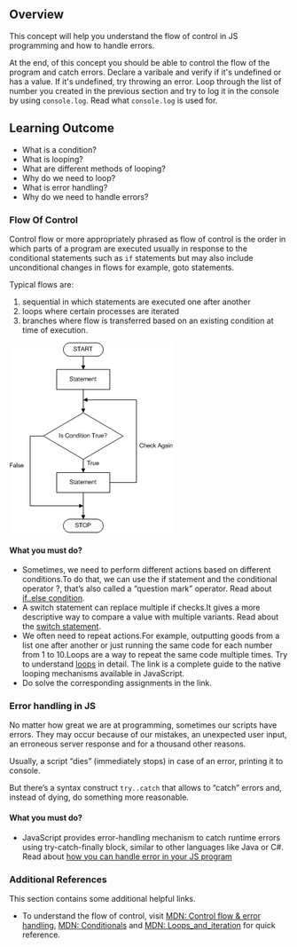 ## Overview

This concept will help you understand the flow of control in JS programming and how to handle errors.

At the end, of this concept you should be able to control the flow of the program and catch errors. Declare a varibale and verify if it's undefined or has a value. If it's undefined, try throwing an error. Loop through the list of number you created in the previous section and try to log it in the console by using `console.log`. Read what `console.log` is used for.

## Learning Outcome

- What is a condition?
- What is looping?
- What are different methods of looping?
- Why do we need to loop?
- What is error handling?
- Why do we need to handle errors?

### Flow Of Control

Control flow or more appropriately phrased as flow of control is the order in which parts of a program are executed usually in response to the conditional statements such as `if` statements but may also include unconditional changes in flows for example, goto statements.

Typical flows are:

1. sequential in which statements are executed one after another
2. loops where certain processes are iterated
3. branches where flow is transferred based on an existing condition at time of execution.

![Control Flow](images/control_flow.gif)

#### What you must do?

- Sometimes, we need to perform different actions based on different conditions.To do that, we can use the if statement and the conditional operator ?, that’s also called a “question mark” operator. Read about [if..else condition](https://javascript.info/ifelse).
- A switch statement can replace multiple if checks.It gives a more descriptive way to compare a value with multiple variants. Read about the [switch statement](https://javascript.info/switch).
- We often need to repeat actions.For example, outputting goods from a list one after another or just running the same code for each number from 1 to 10.Loops are a way to repeat the same code multiple times. Try to understand [loops](https://javascript.info/while-for) in detail. The link is a complete guide to the native looping mechanisms available in JavaScript.
- Do solve the corresponding assignments in the link.

### Error handling in JS

No matter how great we are at programming, sometimes our scripts have errors. They may occur because of our mistakes, an unexpected user input, an erroneous server response and for a thousand other reasons.

Usually, a script “dies” (immediately stops) in case of an error, printing it to console.

But there’s a syntax construct `try..catch` that allows to “catch” errors and, instead of dying, do something more reasonable.

#### What you must do?

- JavaScript provides error-handling mechanism to catch runtime errors using try-catch-finally block, similar to other languages like Java or C#. Read about [how you can handle error in your JS program](https://www.tutorialsteacher.com/javascript/javascript-error-handling)

### Additional References

This section contains some additional helpful links.

- To understand the flow of control, visit [MDN: Control flow & error handling](https://developer.mozilla.org/en-US/docs/Web/JavaScript/Guide/Control_flow_and_error_handling), [MDN: Conditionals](https://developer.mozilla.org/en-US/docs/Learn/JavaScript/Building_blocks/conditionals) and [MDN: Loops_and_iteration](https://developer.mozilla.org/en-US/docs/Web/JavaScript/Guide/Loops_and_iteration) for quick reference.

